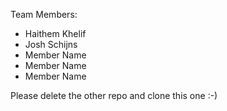 Team Members:

- Haithem Khelif
- Josh Schijns
- Member Name
- Member Name
- Member Name

Please delete the other repo and clone this one :-)

